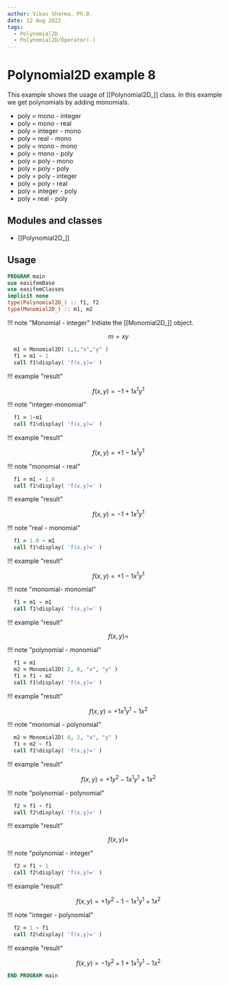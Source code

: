 ```yaml
---
author: Vikas Sharma, Ph.D.
date: 12 Aug 2022
tags:
  - Polynomial2D
  - Polynomial2D/Operator(-)
---
```


# Polynomial2D example 8

This example shows the usage of [[Polynomial2D_]] class. In this example we get polynomials by adding monomials.

- poly = mono - integer
- poly = mono - real
- poly = integer - mono
- poly = real - mono
- poly = mono - mono
- poly = mono - poly
- poly = poly - mono
- poly = poly - poly
- poly = poly - integer
- poly = poly - real
- poly = integer - poly
- poly = real - poly

## Modules and classes

- [[Polynomial2D_]]

## Usage

```fortran
PROGRAM main
use easifemBase
use easifemClasses
implicit none
type(Polynomial2D_) :: f1, f2
type(Monomial2D_) :: m1, m2
```

!!! note "Monomial - integer"
Initiate the [[Monomial2D_]] object.

$$
m=xy
$$

```fortran
  m1 = Monomial2D( 1,1,"x","y" )
  f1 = m1 - 1
  call f1%display( 'f(x,y)=' )
```

!!! example "result"

$$
f(x,y)=-1+1x^1 y^1
$$

!!! note "integer-monomial"

```fortran
  f1 = 1-m1
  call f1%display( 'f(x,y)=' )
```

!!! example "result"

$$
f(x,y)=+1-1x^1 y^1
$$

!!! note "monomial - real"

```fortran
  f1 = m1 - 1.0
  call f1%display( 'f(x,y)=' )
```

!!! example "result"

$$
f(x,y)=-1+1x^1 y^1
$$

!!! note "real - monomial"

```fortran
  f1 = 1.0 - m1
  call f1%display( 'f(x,y)=' )
```

!!! example "result"

$$
f(x,y)=+1-1x^1 y^1
$$

!!! note "monomial- monomial"

```fortran
  f1 = m1 - m1
  call f1%display( 'f(x,y)=' )
```

!!! example "result"

$$
f(x,y)=
$$

!!! note "polynomial - monomial"

```fortran
  f1 = m1
  m2 = Monomial2D( 2, 0, "x", "y" )
  f1 = f1 - m2
  call f1%display( 'f(x,y)=' )
```

!!! example "result"

$$
f(x,y)=+1x^1 y^1-1x^2
$$

!!! note "monomial - polynomial"

```fortran
  m2 = Monomial2D( 0, 2, "x", "y" )
  f1 = m2 - f1
  call f1%display( 'f(x,y)=' )
```

!!! example "result"

$$
f(x,y)=+1 y^2-1x^1 y^1+1x^2
$$

!!! note "polynomial - polynomial"

```fortran
  f2 = f1 - f1
  call f2%display( 'f(x,y)=' )
```

!!! example "result"

$$
f(x,y)=
$$

!!! note "polynomial - integer"

```fortran
  f2 = f1 - 1
  call f2%display( 'f(x,y)=' )
```

!!! example "result"

$$
f(x,y)=+1 y^2-1-1x^1 y^1+1x^2
$$

!!! note "integer - polynomial"

```fortran
  f2 = 1 - f1
  call f2%display( 'f(x,y)=' )
```

!!! example "result"

$$
f(x,y)=-1 y^2+1+1x^1 y^1-1x^2
$$

```fortran
END PROGRAM main
```
